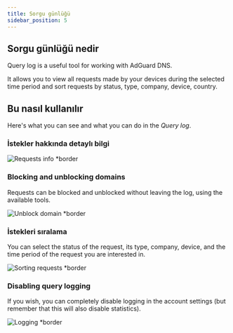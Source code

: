 ```yaml
---
title: Sorgu günlüğü
sidebar_position: 5
---
```


## Sorgu günlüğü nedir

Query log is a useful tool for working with AdGuard DNS.

It allows you to view all requests made by your devices during the selected time period and sort requests by status, type, company, device, country.

## Bu nasıl kullanılır

Here's what you can see and what you can do in the _Query log_.

### İstekler hakkında detaylı bilgi

![Requests info \*border](https://cdn.adtidy.org/content/kb/dns/private/new_dns/statistics/detailed_info.png)

### Blocking and unblocking domains

Requests can be blocked and unblocked without leaving the log, using the available tools.

![Unblock domain \*border](https://cdn.adtidy.org/content/kb/dns/private/new_dns/statistics/unblock_domain.png)

### İstekleri sıralama

You can select the status of the request, its type, company, device, and the time period of the request you are interested in.

![Sorting requests \*border](https://cdn.adtidy.org/content/kb/dns/private/new_dns/statistics/query_sorted.png)

### Disabling query logging

If you wish, you can completely disable logging in the account settings (but remember that this will also disable statistics).

![Logging \*border](https://cdn.adtidy.org/content/kb/dns/private/new_dns/statistics/logging.png)
